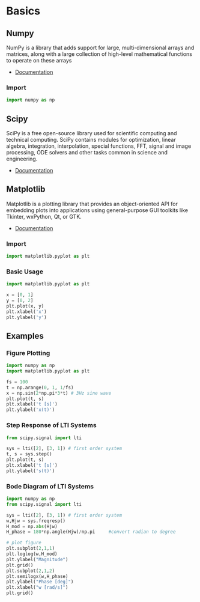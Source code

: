 # Basics

## Numpy

NumPy is a library that adds support for large, multi-dimensional arrays and matrices, along with a large collection of high-level mathematical functions to operate on these arrays

* [Documentation](https://numpy.org/doc/stable/reference/index.html)

### Import

```python 
import numpy as np
```

## Scipy


SciPy is a free open-source library used for scientific computing and technical computing. SciPy contains modules for optimization, linear algebra, integration, interpolation, special functions, FFT, signal and image processing, ODE solvers and other tasks common in science and engineering.

* [Documentation](https://docs.scipy.org/doc/scipy/reference/index.html)


## Matplotlib

Matplotlib is a plotting library that provides an object-oriented API for embedding plots into applications using general-purpose GUI toolkits like Tkinter, wxPython, Qt, or GTK. 

* [Documentation](https://matplotlib.org/stable/api/index.html)

### Import

```python 
import matplotlib.pyplot as plt
```

### Basic Usage 

```python
import matplotlib.pyplot as plt

x = [0, 1]
y = [0, 2]
plt.plot(x, y)
plt.xlabel('x')
plt.ylabel('y')
```

## Examples

### Figure Plotting

```python
import numpy as np
import matplotlib.pyplot as plt

fs = 100
t = np.arange(0, 1, 1/fs)
x = np.sin(2*np.pi*3*t) # 3Hz sine wave
plt.plot(t, s)
plt.xlabel('t [s]')
plt.ylabel('x(t)')
```

### Step Response of LTI Systems

```python 
from scipy.signal import lti 

sys = lti([2], [3, 1]) # first order system
t, s = sys.step()
plt.plot(t, s)
plt.xlabel('t [s]')
plt.ylabel('s(t)')
```


### Bode Diagram of LTI Systems

```python 
import numpy as np
from scipy.signal import lti 

sys = lti([2], [3, 1]) # first order system
w,Hjw = sys.freqresp()
H_mod = np.abs(Hjw)
H_phase = 180*np.angle(Hjw)/np.pi     #convert radian to degree

# plot figure
plt.subplot(2,1,1)
plt.loglog(w,H_mod)
plt.ylabel("Magnitude")
plt.grid()
plt.subplot(2,1,2)
plt.semilogx(w,H_phase)
plt.ylabel("Phase [deg]")
plt.xlabel("w [rad/s]")
plt.grid()
```
